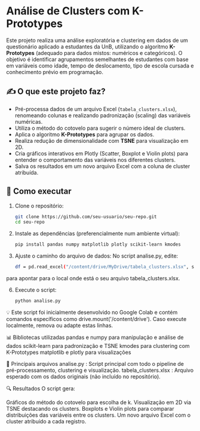 # Análise de Clusters com K-Prototypes

Este projeto realiza uma análise exploratória e clustering em dados de um questionário aplicado a estudantes da UnB, utilizando o algoritmo **K-Prototypes** (adequado para dados mistos: numéricos e categóricos). O objetivo é identificar agrupamentos semelhantes de estudantes com base em variáveis como idade, tempo de deslocamento, tipo de escola cursada e conhecimento prévio em programação.

## ✍️ O que este projeto faz?

- Pré-processa dados de um arquivo Excel (`tabela_clusters.xlsx`), renomeando colunas e realizando padronização (scaling) das variáveis numéricas.
- Utiliza o método do cotovelo para sugerir o número ideal de clusters.
- Aplica o algoritmo **K-Prototypes** para agrupar os dados.
- Realiza redução de dimensionalidade com **TSNE** para visualização em 2D.
- Cria gráficos interativos em Plotly (Scatter, Boxplot e Violin plots) para entender o comportamento das variáveis nos diferentes clusters.
- Salva os resultados em um novo arquivo Excel com a coluna de cluster atribuída.

## 🚀 Como executar

1. Clone o repositório:
   ```bash
   git clone https://github.com/seu-usuario/seu-repo.git
   cd seu-repo
2. Instale as dependências (preferencialmente num ambiente virtual):
   ```bash
   pip install pandas numpy matplotlib plotly scikit-learn kmodes

4. Ajuste o caminho do arquivo de dados:
No script analise.py, edite:
   ```bash
   df = pd.read_excel("/content/drive/MyDrive/tabela_clusters.xlsx", sheet_name="base toda")
para apontar para o local onde está o seu arquivo tabela_clusters.xlsx.

6. Execute o script:
   ```bash
   python analise.py

💡 Este script foi inicialmente desenvolvido no Google Colab e contém comandos específicos como drive.mount('/content/drive'). Caso execute localmente, remova ou adapte estas linhas.

📊 Bibliotecas utilizadas
pandas e numpy para manipulação e análise de dados
scikit-learn para padronização e TSNE
kmodes para clustering com K-Prototypes
matplotlib e plotly para visualizações

📝 Principais arquivos
analise.py : Script principal com todo o pipeline de pré-processamento, clustering e visualização.
tabela_clusters.xlsx : Arquivo esperado com os dados originais (não incluído no repositório).

🔍 Resultados
O script gera:

Gráficos do método do cotovelo para escolha de k.
Visualização em 2D via TSNE destacando os clusters.
Boxplots e Violin plots para comparar distribuições das variáveis entre os clusters.
Um novo arquivo Excel com o cluster atribuído a cada registro.
